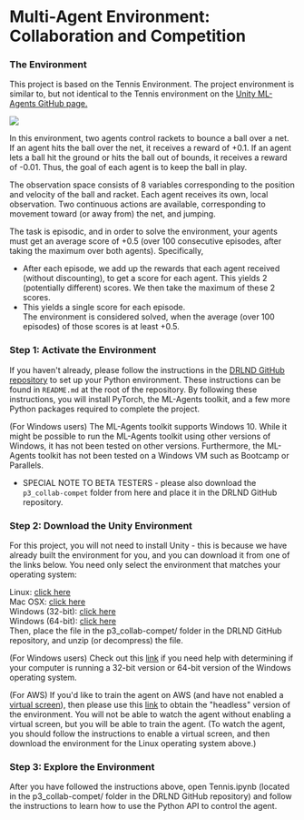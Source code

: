 # Multi-Agent Environment: Collaboration and Competition

### The Environment
This project is based on the Tennis Environment. The project environment is similar to, but not identical to the Tennis environment on the [Unity ML-Agents GitHub page.](https://github.com/Unity-Technologies/ml-agents/blob/main/docs/Learning-Environment-Examples.md#tennis)</br>

<img src="https://user-images.githubusercontent.com/10624937/42135623-e770e354-7d12-11e8-998d-29fc74429ca2.gif">

In this environment, two agents control rackets to bounce a ball over a net. If an agent hits the ball over the net, it receives a reward of +0.1. If an agent lets a ball hit the ground or hits the ball out of bounds, it receives a reward of -0.01. Thus, the goal of each agent is to keep the ball in play.</br>

The observation space consists of 8 variables corresponding to the position and velocity of the ball and racket. Each agent receives its own, local observation. Two continuous actions are available, corresponding to movement toward (or away from) the net, and jumping.</br>

The task is episodic, and in order to solve the environment, your agents must get an average score of +0.5 (over 100 consecutive episodes, after taking the maximum over both agents). Specifically,</br>

* After each episode, we add up the rewards that each agent received (without discounting), to get a score for each agent. This yields 2 (potentially different) scores. We then take the maximum of these 2 scores.</br>
* This yields a single score for each episode.</br>
The environment is considered solved, when the average (over 100 episodes) of those scores is at least +0.5.</br>

### Step 1: Activate the Environment</br>
If you haven't already, please follow the instructions in the [DRLND GitHub repository](https://github.com/udacity/deep-reinforcement-learning#dependencies) to set up your Python environment. These instructions can be found in ``README.md`` at the root of the repository. By following these instructions, you will install PyTorch, the ML-Agents toolkit, and a few more Python packages required to complete the project.</br>

(For Windows users) The ML-Agents toolkit supports Windows 10. While it might be possible to run the ML-Agents toolkit using other versions of Windows, it has not been tested on other versions. Furthermore, the ML-Agents toolkit has not been tested on a Windows VM such as Bootcamp or Parallels.</br>

* SPECIAL NOTE TO BETA TESTERS - please also download the ``p3_collab-compet`` folder from here and place it in the DRLND GitHub repository.</br>

### Step 2: Download the Unity Environment</br>
For this project, you will not need to install Unity - this is because we have already built the environment for you, and you can download it from one of the links below. You need only select the environment that matches your operating system:</br>

Linux: [click here](https://s3-us-west-1.amazonaws.com/udacity-drlnd/P3/Tennis/Tennis_Linux.zip)</br>
Mac OSX: [click here](https://s3-us-west-1.amazonaws.com/udacity-drlnd/P3/Tennis/Tennis.app.zip)</br>
Windows (32-bit): [click here](https://s3-us-west-1.amazonaws.com/udacity-drlnd/P3/Tennis/Tennis_Windows_x86.zip)</br>
Windows (64-bit): [click here](https://s3-us-west-1.amazonaws.com/udacity-drlnd/P3/Tennis/Tennis_Windows_x86_64.zip)</br>
Then, place the file in the p3_collab-compet/ folder in the DRLND GitHub repository, and unzip (or decompress) the file.</br>

(For Windows users) Check out this [link](https://support.microsoft.com/en-us/help/827218/how-to-determine-whether-a-computer-is-running-a-32-bit-version-or-64) if you need help with determining if your computer is running a 32-bit version or 64-bit version of the Windows operating system.</br>

(For AWS) If you'd like to train the agent on AWS (and have not enabled a [virtual screen](https://github.com/Unity-Technologies/ml-agents/blob/master/docs/Training-on-Amazon-Web-Service.md)), then please use this [link](https://s3-us-west-1.amazonaws.com/udacity-drlnd/P3/Tennis/Tennis_Linux_NoVis.zip) to obtain the "headless" version of the environment. You will not be able to watch the agent without enabling a virtual screen, but you will be able to train the agent. (To watch the agent, you should follow the instructions to enable a virtual screen, and then download the environment for the Linux operating system above.)</br>

### Step 3: Explore the Environment</br>
After you have followed the instructions above, open Tennis.ipynb (located in the p3_collab-compet/ folder in the DRLND GitHub repository) and follow the instructions to learn how to use the Python API to control the agent.</br>

